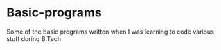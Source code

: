 # Basic-programs
Some of the basic programs written when I was learning to code various stuff during B.Tech
